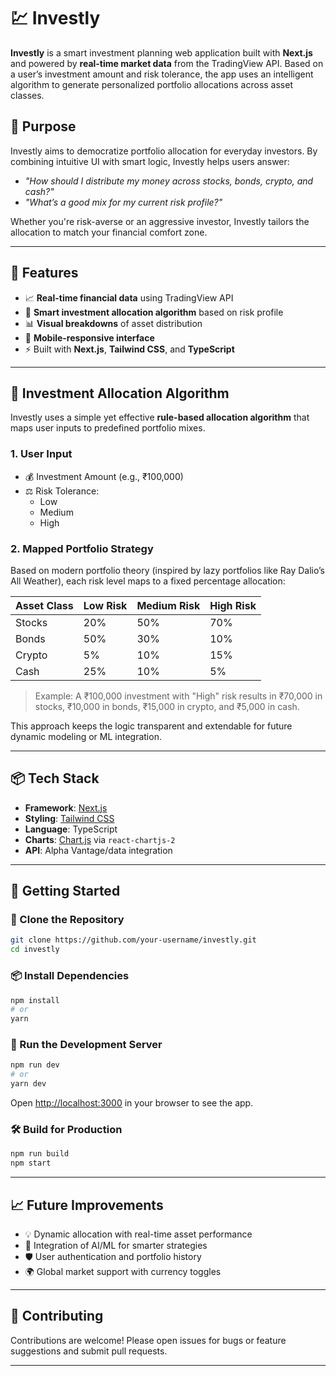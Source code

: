 # 💹 Investly

**Investly** is a smart investment planning web application built with **Next.js** and powered by **real-time market data** from the TradingView API. Based on a user’s investment amount and risk tolerance, the app uses an intelligent algorithm to generate personalized portfolio allocations across asset classes.

## 🎯 Purpose

Investly aims to democratize portfolio allocation for everyday investors. By combining intuitive UI with smart logic, Investly helps users answer:

- _"How should I distribute my money across stocks, bonds, crypto, and cash?"_
- _"What’s a good mix for my current risk profile?"_

Whether you're risk-averse or an aggressive investor, Investly tailors the allocation to match your financial comfort zone.

---

## 🚀 Features

- 📈 **Real-time financial data** using TradingView API
- 🧠 **Smart investment allocation algorithm** based on risk profile
- 📊 **Visual breakdowns** of asset distribution
- 📱 **Mobile-responsive interface**
- ⚡ Built with **Next.js**, **Tailwind CSS**, and **TypeScript**

---

## 🧠 Investment Allocation Algorithm

Investly uses a simple yet effective **rule-based allocation algorithm** that maps user inputs to predefined portfolio mixes.

### 1. **User Input**

- 💰 Investment Amount (e.g., ₹100,000)
- ⚖️ Risk Tolerance:
  - Low
  - Medium
  - High

### 2. **Mapped Portfolio Strategy**

Based on modern portfolio theory (inspired by lazy portfolios like Ray Dalio’s All Weather), each risk level maps to a fixed percentage allocation:

| Asset Class | Low Risk | Medium Risk | High Risk |
|-------------|----------|-------------|-----------|
| Stocks      | 20%      | 50%         | 70%       |
| Bonds       | 50%      | 30%         | 10%       |
| Crypto      | 5%       | 10%         | 15%       |
| Cash        | 25%      | 10%         | 5%        |

> Example: A ₹100,000 investment with "High" risk results in ₹70,000 in stocks, ₹10,000 in bonds, ₹15,000 in crypto, and ₹5,000 in cash.

This approach keeps the logic transparent and extendable for future dynamic modeling or ML integration.

---

## 📦 Tech Stack

- **Framework**: [Next.js](https://nextjs.org/)
- **Styling**: [Tailwind CSS](https://tailwindcss.com/)
- **Language**: TypeScript
- **Charts**: [Chart.js](https://www.chartjs.org/) via `react-chartjs-2`
- **API**: Alpha Vantage/data integration

---

## 🧪 Getting Started

### 🔁 Clone the Repository

```bash
git clone https://github.com/your-username/investly.git
cd investly
```

### 📦 Install Dependencies

```bash
npm install
# or
yarn
```

### 🚀 Run the Development Server

```bash
npm run dev
# or
yarn dev
```

Open [http://localhost:3000](http://localhost:3000) in your browser to see the app.

### 🛠️ Build for Production

```bash
npm run build
npm start
```

---

## 📈 Future Improvements

- 💡 Dynamic allocation with real-time asset performance
- 🧮 Integration of AI/ML for smarter strategies
- 🛡️ User authentication and portfolio history
- 🌍 Global market support with currency toggles

---

## 🤝 Contributing

Contributions are welcome! Please open issues for bugs or feature suggestions and submit pull requests.

---
